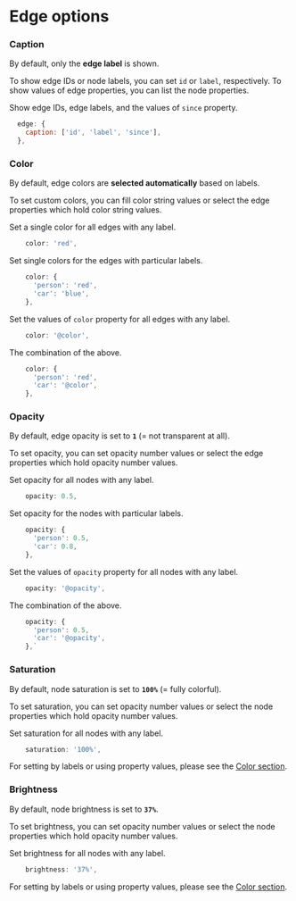 # Edge options

### Caption

By default, only the **edge label** is shown.

To show edge IDs or node labels, you can set `id` or `label`, respectively. To show values of edge properties, you can list the node properties.

Show edge IDs, edge labels, and the values of `since` property.

```javascript
  edge: {
    caption: ['id', 'label', 'since'],
  },
```

### Color

By default, edge colors are **selected automatically** based on labels.

To set custom colors, you can fill color string values or select the edge properties which hold color string values.

Set a single color for all edges with any label.

```javascript
    color: 'red',
```

Set single colors for the edges with particular labels.

```javascript
    color: {
      'person': 'red',
      'car': 'blue',
    },
```

Set the values of `color` property for all edges with any label.

```javascript
    color: '@color',
```

The combination of the above.&#x20;

```javascript
    color: {
      'person': 'red',
      'car': '@color',
    },
```

### Opacity <a href="#node-icon" id="node-icon"></a>

By default, edge opacity is set to **`1`** (= not transparent at all).

To set opacity, you can set opacity number values or select the edge properties which hold opacity number values.

Set opacity for all nodes with any label.

```javascript
    opacity: 0.5,
```

Set opacity for the nodes with particular labels.

```javascript
    opacity: {
      'person': 0.5,
      'car': 0.8,
    },
```

Set the values of `opacity` property for all nodes with any label.

```javascript
    opacity: '@opacity',
```

The combination of the above.&#x20;

```javascript
    opacity: {
      'person': 0.5,
      'car': '@opacity',
    },`
```

### Saturation

By default, node saturation is set to **`100%`** (= fully colorful).

To set saturation, you can set opacity number values or select the node properties which hold opacity number values.

Set saturation for all nodes with any label.

```javascript
    saturation: '100%',
```

For setting by labels or using property values, please see the [Color section](edge-options.md#node-color).&#x20;

### Brightness

By default, node brightness is set to **`37%`**.

To set brightness, you can set opacity number values or select the node properties which hold opacity number values.

Set brightness for all nodes with any label.

```javascript
    brightness: '37%',
```

For setting by labels or using property values, please see the [Color section](edge-options.md#node-color).&#x20;

